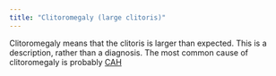 ```yaml
---
title: "Clitoromegaly (large clitoris)"
---
```


<p>Clitoromegaly means that the clitoris is larger than expected. This is a description, rather than a diagnosis. The most common cause of clitoromegaly is probably <a href="/faq/conditions/cah"><span class="caps">CAH</span></a></p>